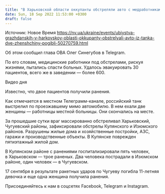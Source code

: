 ```yaml
---
title: "В Харьковской области оккупанты обстреляли авто с медработниками, которые пытались эвакуировать больных, четверо человек погибли"
date: Sun, 18 Sep 2022 11:53:00 +0300
draft: false
---
```

Источник: Новое Время https://nv.ua/ukraine/events/ubiystva-grazhdanskih-v-harkovskoy-oblasti-okkupanty-obstrelyali-avto-iz-tanka-dve-zhenshchiny-pogibli-50270759.html


Об этом сообщил глава ОВА Олег Синегубов в Telegram.

По его словам, медицинские работники под обстрелами, рискуя жизнями, пытались спасти больных. Удалось эвакуировать 30 пациентов, всего же в заведении — более 600.

 Видео дня   

Известно, что двое пациентов получили ранения.

Как отмечается в местном Телеграмм-канале, российский танк выстрелил по проезжавшему мимо автомобилю. В нем ехали две женщины — работницы местной больницы. Они скончались на месте.

За прошедшие сутки враг массированно обстреливал Харьковский, Чугуевский районы, зафиксировали обстрелы Купянского и Изюмского районов. Разрушены жилые дома и хозяйственные постройки, АЗС, гаражи и производственные объекты. В Купянске поврежден пятиэтажный жилой дом.

В Купянском районе с ранениями госпитализировали пять человек, в Харьковском — трое раненых. Два человека пострадали в Изюмском районе, один человек — в Чугуевском.

17 сентября в результате ракетных ударов по Чугуеву погибла 11-летняя девочка и еще одна женщина получила ранения.

Присоединяйтесь к нам в соцсетях Facebook, Telegram и Instagram.

